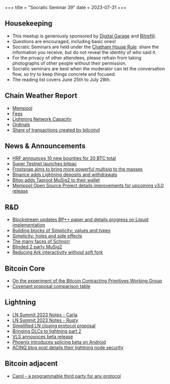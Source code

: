 +++
title = "Socratic Seminar 39"
date = 2023-07-31
+++

Housekeeping
------------

- This meetup is generously sponsored by [Digital Garage](https://dg717.com/) and [Bitrefill](https://bitrefill.com/).
- Questions are encouraged, including basic ones!
- Socratic Seminars are held under the [Chatham House Rule](https://www.chathamhouse.org/about-us/chatham-house-rule): share the information you receive, but do not reveal the identity of who said it.
- For the privacy of other attendees, please refrain from taking photographs of other people without their permission.
- Socratic seminars are best when the moderator can let the conversation flow, so try to keep things concrete and focused.
- The reading list covers June 25th to July 28th.

Chain Weather Report
--------------------

- [Mempool](https://www.bitcoin-mempool.info/#BTC,30d,weight)
- [Fees](https://transactionfee.info/charts/fees-package-feerates/)
- [Lightning Network Capacity](https://bitcoinvisuals.com/ln-capacity)
- [Ordinals](https://dune.com/dataalways/ordinals)
- [Share of transactions created by bitcoind](https://txstats.coinmetrics.io/d/000000008/bitcoind-estimated-usage?orgId=1&from=now-5y&to=now)

News & Announcements
--------------------

- [HRF announces 10 new bounties for 20 BTC total](http://hrfbounties.org/)
- [Super Testnet launches bitpac](https://bitpac.org/onboard.html)
- [Frostsnap aims to bring more powerful multisig to the masses](https://frostsnap.com/introducing-frostsnap.html)
- [Binance adds Lightning deposits and withdrawals](https://www.binance.com/en/support/announcement/binance-completes-integration-of-bitcoin-btc-on-lightning-network-opens-deposits-and-withdrawals-eefbfae2c0ae472d9e1e36f1a30bf340)
- [Bitgo adds Taproot MuSig2 to their wallet](https://blog.bitgo.com/save-fees-with-musig2-at-bitgo-3248d690f573)
- [Mempool Open Source Project details improvements for upcoming v3.0 release](https://twitter.com/mempool/status/1683118485206102017)

R&D
---

- [Blockstream updates BP++ paper and details progress on Liquid implementation](https://blog.blockstream.com/bulletproofs-a-step-towards-fully-anonymous-transactions-with-multiple-asset-types/)
- [Building blocks of Simplicity: values and types](https://blog.blockstream.com/building-blocks-of-simplicity-values-and-types/)
- [Simplicity: holes and side effects](https://blog.blockstream.com/simplicity-holes-and-side-effects/)
- [The many faces of Schnorr](https://eprint.iacr.org/2023/1019.pdf)
- [Blinded 2 party MuSig2](https://lists.linuxfoundation.org/pipermail/bitcoin-dev/2023-July/021792.html)
- [Reducing Ark interactivity without soft fork](https://gist.github.com/RubenSomsen/a394beb1dea9e47e981216768e007454?permalink_comment_id=4633382#gistcomment-4633382)

Bitcoin Core
------------

- [On the experiment of the Bitcoin Contracting Primitives Working Group](https://lists.linuxfoundation.org/pipermail/bitcoin-dev/2023-July/021786.html)
- [Covenant proposal comparison table](https://twitter.com/reardencode/status/1679267504689139713)

Lightning
--------

- [LN Summit 2023 Notes - Carla](https://lists.linuxfoundation.org/pipermail/lightning-dev/2023-July/004014.html)
- [LN Summit 2023 Notes - Rusty](https://twitter.com/rusty_twit/status/1676033353118801920)
- [Simplified LN closing protocol proposal](https://lists.linuxfoundation.org/pipermail/lightning-dev/2023-July/004013.html)
- [Bringing DLCs to lightning part 2](https://10101.finance/blog/dlc-to-lightning-part-2/)
- [VLS announces beta release](https://vls.tech/posts/vls-beta/)
- [Phoenix introduces splicing beta on Android](https://acinq.co/blog/phoenix-splicing-update)
- [ACINQ blog post details their lightning node security](https://acinq.co/blog/securing-a-100M-lightning-node)

Bitcoin adjacent
----------------

- [Carol - a programmable third party for any protocol](https://github.com/carol-computer/carol)